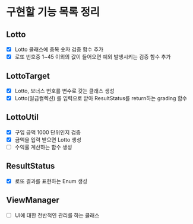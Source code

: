 # 구현할 기능 목록 정리

## Lotto

- [X] Lotto 클래스에 중복 숫자 검증 함수 추가
- [X] 로또 번호중 1~45 이외의 값이 들어오면 예외 발생시키는 검증 함수 추가

## LottoTarget

- [X] Lotto, 보너스 번호를 변수로 갖는 클래스 생성
- [X] Lotto(일급컬렉션) 를 입력으로 받아 ResultStatus를 return하는 grading 함수

## LottoUtil

- [X] 구입 금액 1000 단위인지 검증
- [X] 금액을 입력 받으면 Lotto 생성
- [ ] 수익률 계산하는 함수 생성

## ResultStatus

- [X] 로또 결과를 표현하는 Enum 생성

## ViewManager

- [ ] UI에 대한 전반적인 관리를 하는 클래스